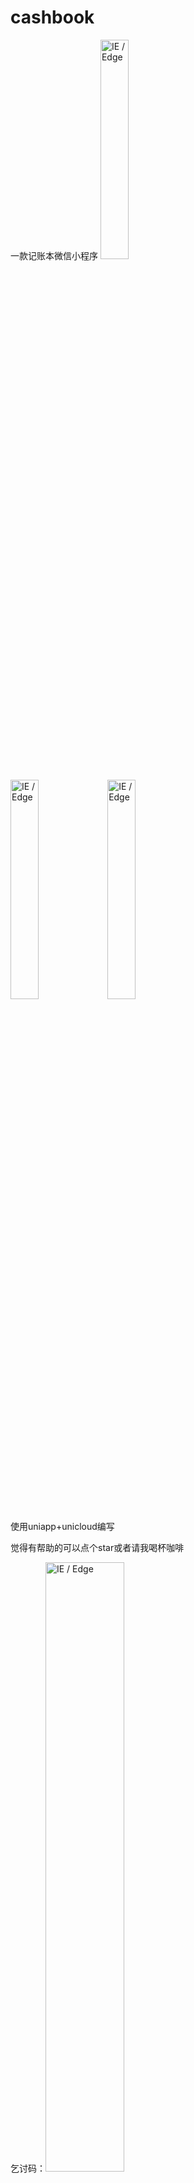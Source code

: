 

# cashbook
一款记账本微信小程序
<img src="https://vkceyugu.cdn.bspapp.com/VKCEYUGU-6f584cfb-2e4a-47b3-a2f6-2c0c3798e8c6/b9176b59-6b64-4ec7-a8dc-f87dfb9fb3b5.jpg" width="30%" alt="IE / Edge" />

<img src="https://vkceyugu.cdn.bspapp.com/VKCEYUGU-6f584cfb-2e4a-47b3-a2f6-2c0c3798e8c6/4b59d750-3bd0-414f-9744-56c25cefedbb.jpg" width="30%" alt="IE / Edge" />
<img src="https://vkceyugu.cdn.bspapp.com/VKCEYUGU-6f584cfb-2e4a-47b3-a2f6-2c0c3798e8c6/b8700048-4c8a-4767-809d-d97cd2dc700f.jpg" width="30%" alt="IE / Edge" />


使用uniapp+unicloud编写

觉得有帮助的可以点个star或者请我喝杯咖啡

乞讨码：<img src="https://vkceyugu.cdn.bspapp.com/VKCEYUGU-6f584cfb-2e4a-47b3-a2f6-2c0c3798e8c6/d1eff487-556c-485c-a4a9-f22ef77e64b8.jpg" width="50%"  alt="IE / Edge" />